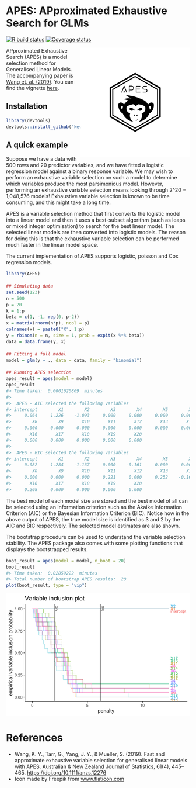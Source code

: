 
<!-- README.md is generated from README.Rmd. Please edit that file -->

# APES: APproximated Exhaustive Search for GLMs

[![R build
status](https://github.com/kevinwang09/APES/workflows/R-CMD-check/badge.svg)](https://github.com/kevinwang09/APES/actions)
[![Coverage
status](https://codecov.io/gh/kevinwang09/APES/branch/master/graph/badge.svg)](https://codecov.io/github/kevinwang09/APES?branch=master)

<img src="https://github.com/kevinwang09/APES/raw/master/inst/APES_logo.png" align="right" width="300" />

APproximated Exhaustive Search (APES) is a model selection method for
Generalised Linear Models. The accompanying paper is [Wang et.
al. (2019)](https://doi.org/10.1111/anzs.12276). You can find the
vignette [here](https://kevinwang09.github.io/APES/articles/APES.html).

## Installation

``` r
library(devtools)
devtools::install_github("kevinwang09/APES")
```

## A quick example

Suppose we have a data with 500 rows and 20 predictor variables, and we
have fitted a logistic regression model against a binary response
variable. We may wish to perform an exhaustive variable selection on
such a model to determine which variables produce the most parsimonious
model. However, performing an exhaustive variable selection means
looking through 2^20 = 1,048,576 models\! Exhaustive variable selection
is known to be time consuming, and this might take a long time.

APES is a variable selection method that first converts the logistic
model into a linear model and then it uses a best-subset algorithm (such
as leaps or mixed integer optimisation) to search for the best linear
model. The selected linear models are then converted into logistic
models. The reason for doing this is that the exhaustive variable
selection can be performed much faster in the linear model space.

The current implementation of APES supports logistic, poisson and Cox
regression models.

``` r
library(APES)

## Simulating data
set.seed(123)
n = 500
p = 20
k = 1:p
beta = c(1, -1, rep(0, p-2))
x = matrix(rnorm(n*p), ncol = p)
colnames(x) = paste0("X", 1:p)
y = rbinom(n = n, size = 1, prob = expit(x %*% beta))
data = data.frame(y, x)

## Fitting a full model 
model = glm(y ~ ., data = data, family = "binomial")

## Running APES selection
apes_result = apes(model = model)
apes_result
#> Time taken:  0.0001620809  minutes 
#> 
#>  APES - AIC selected the following variables 
#> intercept        X1        X2        X3        X4        X5        X6        X7 
#>     0.064     1.226    -1.093     0.000     0.000     0.000     0.000     0.000 
#>        X8        X9       X10       X11       X12       X13       X14       X15 
#>     0.000     0.000     0.000     0.000     0.000     0.000     0.000     0.000 
#>       X16       X17       X18       X19       X20 
#>     0.000     0.000     0.000     0.000     0.000 
#> 
#>  APES - BIC selected the following variables 
#> intercept        X1        X2        X3        X4        X5        X6        X7 
#>     0.082     1.284    -1.137     0.000    -0.161     0.000     0.000     0.000 
#>        X8        X9       X10       X11       X12       X13       X14       X15 
#>     0.000     0.000     0.000     0.221     0.000     0.252    -0.162     0.000 
#>       X16       X17       X18       X19       X20 
#>     0.208     0.000     0.000     0.000     0.000
```

The best model of each model size are stored and the best model of all
can be selected using an information criterion such as the Akaike
Information Criterion (AIC) or the Bayesian Information Criterion (BIC).
Notice how in the above output of APES, the true model size is
identified as 3 and 2 by the AIC and BIC respectively. The selected
model estimates are also shown.

The bootstrap procedure can be used to understand the variable selection
stability. The APES package also comes with some plotting functions that
displays the bootstrapped results.

``` r
boot_result = apes(model = model, n_boot = 20)
boot_result
#> Time taken:  0.02859222  minutes 
#> Total number of bootstrap APES results:  20
plot(boot_result, type = "vip")
```

![](man/figures/README-unnamed-chunk-3-1.png)<!-- -->

# References

  - Wang, K. Y., Tarr, G., Yang, J. Y., & Mueller, S. (2019). Fast and
    approximate exhaustive variable selection for generalised linear
    models with APES. Australian & New Zealand Journal of Statistics,
    61(4), 445–465. <https://doi.org/10.1111/anzs.12276>
  - Icon made by Freepik from www.flaticon.com
